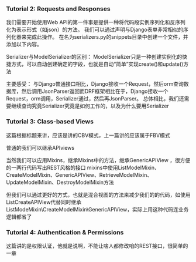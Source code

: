 ### Tutorial 2: Requests and Responses

我们需要开始使用Web API的第一件事是提供一种将代码段实例序列化和反序列化为表示形式（如json）的方法。 我们可以通过声明与Django表单非常相似的序列化器来完成此操作。 在名为serializers.py的snippets目录中创建一个文件，并添加以下内容。

Serializer与ModelSerializer的区别：
ModelSerializer只是一种创建实例化的快捷方式，可以自动创建确定的字段，也就是自动“简单”实现create()和update()方法

主要感受： 与Django普通接口相比，Django接收一个Request，然后orm查询数据库，然后调用JsonParser返回而DRF框架相比在于，Django接收一个Request，orm调用，Serializer通过，然后再JsonParser。
总体相比，我们还需要继续查询究竟Serializer究竟是如何工作的，以及为什么要用Serializer



### Tutorial 3: Class-based Views

这篇根据标题来讲，应该是讲的CBV模式，上一篇讲的应该属于FBV模式

普通的我们可以继承APIviews

当然我们可以应用Mixins，继承Mixins中的方法，继承GenericAPIView ，很方便的一两行代码写出REST风格的接口
mixins中使用ListModelMixin、CreateModelMixin、GenericAPIView、RetrieveModelMixin、UpdateModelMixin、DestroyModelMixin方法

但我们可以通过更好的方式，也就是混合视图的方法来减少我们的的代码，如使用ListCreateAPIView代替同时继承ListModeMixin\CreateModelMixin\GenericAPIView，实际上用这种代码连业务逻辑都省了



### Tutorial 4: Authentication & Permissions

这篇讲的是权限认证，他就是说啊，不能让啥人都修改咱的REST接口，很简单的一章



